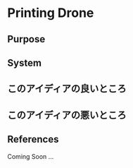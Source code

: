 # Printing Drone  

## Purpose  

## System  

## このアイディアの良いところ  

## このアイディアの悪いところ  

## References  
Coming Soon ...  
